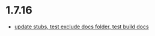 # 1.7.16
- [update stubs, test exclude docs folder, test build docs](https://github.com/moori-net/MoorlFoundation/commit/cce1d303)